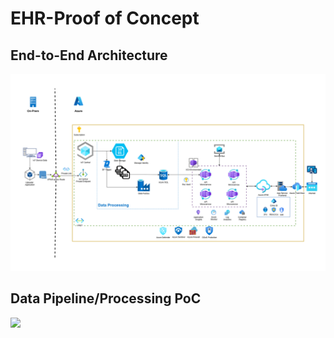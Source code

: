 # EHR-Proof of Concept
## End-to-End Architecture 
![](https://github.com/ryanninodizon/EHR-PoC/blob/main/arch/MainFlow.png)

## Data Pipeline/Processing PoC 
![](https://github.com/ryanninodizon/EHR-PoC/blob/main/arch/data-pipeline-poc.gif)

